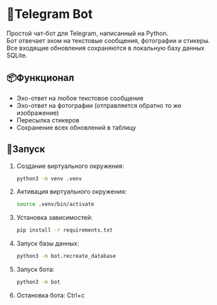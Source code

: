 # 🤖Telegram Bot

Простой чат-бот для Telegram, написанный на Python.  
Бот отвечает эхом на текстовые сообщения, фотографии и стикеры.  
Все входящие обновления сохраняются в локальную базу данных SQLite.

## 📦Функционал

- Эхо-ответ на любое текстовое сообщение
- Эхо-ответ на фотографии (отправляется обратно то же изображение)
- Пересылка стикеров
- Сохранение всех обновлений в таблицу

## 🚀Запуск
1. Создание виртуального окружения:
   ```bash
   python3 -m venv .venv
2. Активация виртуального окружения:
   ```bash
   source .venv/bin/activate
3. Установка зависимостей:
   ```bash
   pip install -r requirements.txt
4. Запуск базы данных:
   ```bash
   python3 -m bot.recreate_database
5. Запуск бота:
   ```bash
   python3 -m bot
6. Остановка бота:
   Ctrl+c
